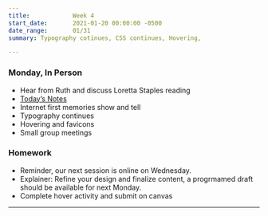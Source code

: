 ```yaml
---
title:            Week 4
start_date:       2021-01-20 00:00:00 -0500
date_range:       01/31
summary: Typography cotinues, CSS continues, Hovering,

---
```


### Monday, In Person

- Hear from Ruth and discuss Loretta Staples reading
- [Today&rsquo;s Notes](https://paper.dropbox.com/doc/Penn-Week-4a-Web-Typography-Continued--BbAEpWWtLrg8521AcbbYr~S3AQ-AhvWG4Tdm6ipXzQJjnVRZ)
- Internet first memories show and tell
- Typography continues
- Hovering and favicons
- Small group meetings


### Homework
- Reminder, our next session is online on Wednesday.
- Explainer: Refine your design and finalize content, a progrmamed draft should be available for next Monday.
- Complete hover activity and submit on canvas

---

